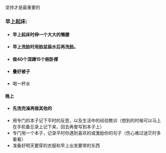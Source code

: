 坚持才是最重要的
### 早上起床:
- #### 早上起床时伸一个大大的懒腰
- #### 早上洗脸时用脸盆装水后再洗脸。
- #### 做40个深蹲15个俯卧撑
- #### 叠好被子
- 喝一杯水

#### 晚上
- #### 先洗完澡再做其他的
- 用专门的本子记下平时的反思，以及生活中的经验教训（想到的时候可以马上在手机备忘录上记下来，回去再誊写到本子上）
- 专门用一个本子，记录平时你遇到喜欢的或激励你的句子（伤心难过迷茫时多看看）
- 准备好明天要穿的衣服和早上出发要带的东西
